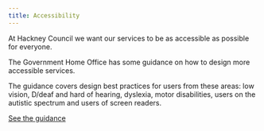 ```yaml
---
title: Accessibility
---
```


At Hackney Council we want our services to be as accessible as possible for everyone.

The Government Home Office has some guidance on how to design more accessible services. 

The guidance covers design best practices for users from these areas: low vision, D/deaf and hard of hearing, dyslexia, motor disabilities, users on the autistic spectrum and users of screen readers.

<p>
    <a href="https://ukhomeoffice.github.io/accessibility-posters/" className="button button--primary button--lg">See the guidance</a>
</p>
